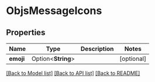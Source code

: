 # ObjsMessageIcons

## Properties

Name | Type | Description | Notes
------------ | ------------- | ------------- | -------------
**emoji** | Option<**String**> |  | [optional]

[[Back to Model list]](../README.md#documentation-for-models) [[Back to API list]](../README.md#documentation-for-api-endpoints) [[Back to README]](../README.md)


